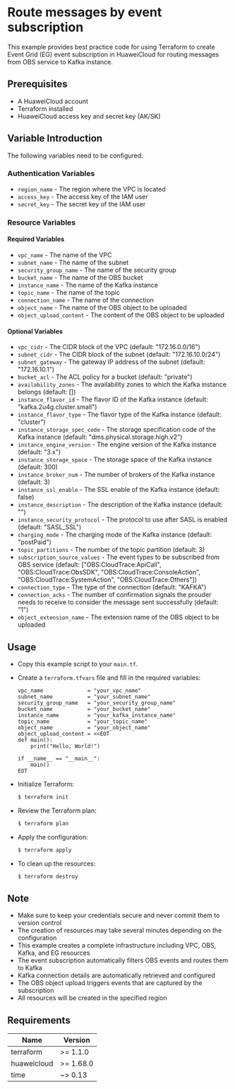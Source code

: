 # Route messages by event subscription

This example provides best practice code for using Terraform to create Event Grid (EG) event subscription in
HuaweiCloud for routing messages from OBS service to Kafka instance.

## Prerequisites

* A HuaweiCloud account
* Terraform installed
* HuaweiCloud access key and secret key (AK/SK)

## Variable Introduction

The following variables need to be configured:

### Authentication Variables

* `region_name` - The region where the VPC is located
* `access_key` - The access key of the IAM user
* `secret_key` - The secret key of the IAM user

### Resource Variables

#### Required Variables

* `vpc_name` - The name of the VPC
* `subnet_name` - The name of the subnet
* `security_group_name` - The name of the security group
* `bucket_name` - The name of the OBS bucket
* `instance_name` - The name of the Kafka instance
* `topic_name` - The name of the topic
* `connection_name` - The name of the connection
* `object_name` - The name of the OBS object to be uploaded
* `object_upload_content` - The content of the OBS object to be uploaded

#### Optional Variables

* `vpc_cidr` - The CIDR block of the VPC (default: "172.16.0.0/16")
* `subnet_cidr` - The CIDR block of the subnet (default: "172.16.10.0/24")
* `subnet_gateway` - The gateway IP address of the subnet (default: "172.16.10.1")
* `bucket_acl` - The ACL policy for a bucket (default: "private")
* `availability_zones` - The availability zones to which the Kafka instance belongs (default: [])
* `instance_flavor_id` - The flavor ID of the Kafka instance (default: "kafka.2u4g.cluster.small")
* `instance_flavor_type` - The flavor type of the Kafka instance (default: "cluster")
* `instance_storage_spec_code` - The storage specification code of the Kafka instance
  (default: "dms.physical.storage.high.v2")
* `instance_engine_version` - The engine version of the Kafka instance (default: "3.x")
* `instance_storage_space` - The storage space of the Kafka instance (default: 300)
* `instance_broker_num` - The number of brokers of the Kafka instance (default: 3)
* `instance_ssl_enable` - The SSL enable of the Kafka instance (default: false)
* `instance_description` - The description of the Kafka instance (default: "")
* `instance_security_protocol` - The protocol to use after SASL is enabled (default: "SASL_SSL")
* `charging_mode` - The charging mode of the Kafka instance (default: "postPaid")
* `topic_partitions` - The number of the topic partition (default: 3)
* `subscription_source_values` - The event types to be subscribed from OBS service (default: ["OBS:CloudTrace:ApiCall",
  "OBS:CloudTrace:ObsSDK", "OBS:CloudTrace:ConsoleAction", "OBS:CloudTrace:SystemAction", "OBS:CloudTrace:Others"])
* `connection_type` - The type of the connection (default: "KAFKA")
* `connection_acks` - The number of confirmation signals the prouder needs to receive to consider the message sent
  successfully (default: "1")
* `object_extension_name` - The extension name of the OBS object to be uploaded

## Usage

* Copy this example script to your `main.tf`.

* Create a `terraform.tfvars` file and fill in the required variables:

  ```hcl
  vpc_name              = "your_vpc_name"
  subnet_name           = "your_subnet_name"
  security_group_name   = "your_security_group_name"
  bucket_name           = "your_bucket_name"
  instance_name         = "your_kafka_instance_name"
  topic_name            = "your_topic_name"
  object_name           = "your_object_name"
  object_upload_content = <<EOT
  def main():
      print("Hello, World!")

  if __name__ == "__main__":
      main()
  EOT
  ```

* Initialize Terraform:

  ```bash
  $ terraform init
  ```

* Review the Terraform plan:

  ```bash
  $ terraform plan
  ```

* Apply the configuration:

  ```bash
  $ terraform apply
  ```

* To clean up the resources:

  ```bash
  $ terraform destroy
  ```

## Note

* Make sure to keep your credentials secure and never commit them to version control
* The creation of resources may take several minutes depending on the configuration
* This example creates a complete infrastructure including VPC, OBS, Kafka, and EG resources
* The event subscription automatically filters OBS events and routes them to Kafka
* Kafka connection details are automatically retrieved and configured
* The OBS object upload triggers events that are captured by the subscription
* All resources will be created in the specified region

## Requirements

| Name        | Version   |
|-------------|-----------|
| terraform   | >= 1.1.0  |
| huaweicloud | >= 1.68.0 |
| time        | ~> 0.13   |
